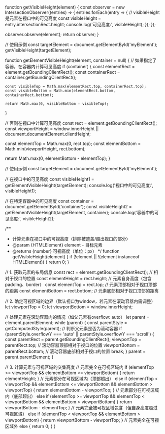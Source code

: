 function getVisibleHeight(element) {
  const observer = new IntersectionObserver((entries) => {
    entries.forEach(entry => {
      // visibleHeight 是元素在视口中的可见高度
      const visibleHeight = entry.intersectionRect.height;
      console.log('可见高度:', visibleHeight);
    });
  });
  
  observer.observe(element);
  return observer;
}

// 使用示例
const targetElement = document.getElementById('myElement');
getVisibleHeight(targetElement);

function getElementVisibleHeight(element, container = null) {
  // 如果指定了容器，在容器内计算可见高度
  if (container) {
    const elementRect = element.getBoundingClientRect();
    const containerRect = container.getBoundingClientRect();
    
    const visibleTop = Math.max(elementRect.top, containerRect.top);
    const visibleBottom = Math.min(elementRect.bottom, containerRect.bottom);
    
    return Math.max(0, visibleBottom - visibleTop);
  }
  
  // 否则在视口中计算可见高度
  const rect = element.getBoundingClientRect();
  const viewportHeight = window.innerHeight || document.documentElement.clientHeight;
  
  const elementTop = Math.max(0, rect.top);
  const elementBottom = Math.min(viewportHeight, rect.bottom);
  
  return Math.max(0, elementBottom - elementTop);
}

// 使用示例
const targetElement = document.getElementById('myElement');

// 在视口中的可见高度
const visibleHeight1 = getElementVisibleHeight(targetElement);
console.log('视口中的可见高度:', visibleHeight1);

// 在特定容器中的可见高度
const container = document.getElementById('container');
const visibleHeight2 = getElementVisibleHeight(targetElement, container);
console.log('容器中的可见高度:', visibleHeight2);


/**
 * 计算元素在视口中的可视高度（排除被遮盖/超出视口的部分）
 * @param {HTMLElement} element - 目标元素
 * @returns {number} 可视高度（单位：px）
 */
function getVisibleHeight(element) {
  if (!element || !(element instanceof HTMLElement)) {
    return 0;
  }

  // 1. 获取元素的布局信息
  const rect = element.getBoundingClientRect(); // 相对于视口的位置
  const elementHeight = rect.height; // 元素自身高度（包含padding、border）
  const elementTop = rect.top; // 元素顶部相对于视口顶部的距离
  const elementBottom = rect.bottom; // 元素底部相对于视口顶部的距离

  // 2. 确定可视区域的边界（默认视口为window，若元素在滚动容器内需调整）
  let viewportTop = 0;
  let viewportBottom = window.innerHeight;

  // 处理元素在滚动容器内的情况（如父元素有overflow: auto）
  let parent = element.parentElement;
  while (parent) {
    const parentStyle = getComputedStyle(parent);
    // 判断父元素是否为滚动容器
    if (parentStyle.overflowY === 'auto' || parentStyle.overflowY === 'scroll') {
      const parentRect = parent.getBoundingClientRect();
      viewportTop = parentRect.top; // 滚动容器顶部相对于视口的位置
      viewportBottom = parentRect.bottom; // 滚动容器底部相对于视口的位置
      break;
    }
    parent = parent.parentElement;
  }

  // 3. 计算元素与可视区域的交集高度
  // 元素完全在可视区域内
  if (elementTop >= viewportTop && elementBottom <= viewportBottom) {
    return elementHeight;
  }
  // 元素部分在可视区域内（顶部超出）
  else if (elementTop < viewportTop && elementBottom <= viewportBottom && elementBottom > viewportTop) {
    return elementBottom - viewportTop;
  }
  // 元素部分在可视区域内（底部超出）
  else if (elementTop >= viewportTop && elementTop < viewportBottom && elementBottom > viewportBottom) {
    return viewportBottom - elementTop;
  }
  // 元素完全被可视区域包含（但自身高度超过可视区域）
  else if (elementTop < viewportTop && elementBottom > viewportBottom) {
    return viewportBottom - viewportTop;
  }
  // 元素完全在可视区域外
  else {
    return 0;
  }
}